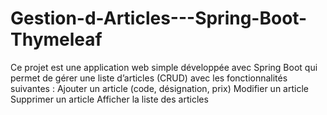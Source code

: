 # Gestion-d-Articles---Spring-Boot-Thymeleaf
Ce projet est une application web simple développée avec Spring Boot qui permet de gérer une liste d’articles (CRUD) avec les fonctionnalités suivantes :  Ajouter un article (code, désignation, prix)  Modifier un article  Supprimer un article  Afficher la liste des articles
